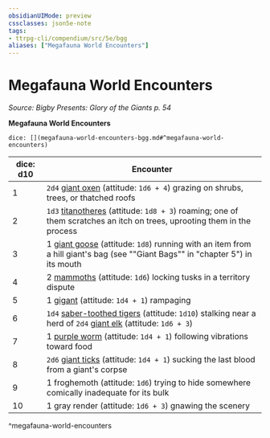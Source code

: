 ```yaml
---
obsidianUIMode: preview
cssclasses: json5e-note
tags:
- ttrpg-cli/compendium/src/5e/bgg
aliases: ["Megafauna World Encounters"]
---
```

# Megafauna World Encounters
*Source: Bigby Presents: Glory of the Giants p. 54* 

**Megafauna World Encounters**

`dice: [](megafauna-world-encounters-bgg.md#^megafauna-world-encounters)`

| dice: d10 | Encounter |
|-----------|-----------|
| 1 | `2d4` [giant oxen](2-Mechanics/CLI/bestiary/fey/giant-ox-bgg.md) (attitude: `1d6 + 4`) grazing on shrubs, trees, or thatched roofs |
| 2 | `1d3` [titanotheres](2-Mechanics/CLI/bestiary/beast/titanothere-bgg.md) (attitude: `1d8 + 3`) roaming; one of them scratches an itch on trees, uprooting them in the process |
| 3 | 1 [giant goose](2-Mechanics/CLI/bestiary/fey/giant-goose-bgg.md) (attitude: `1d8`) running with an item from a hill giant's bag (see ""Giant Bags"" in "chapter 5") in its mouth |
| 4 | 2 [mammoths](2-Mechanics/CLI/bestiary/beast/mammoth-xmm.md) (attitude: `1d6`) locking tusks in a territory dispute |
| 5 | 1 [gigant](2-Mechanics/CLI/bestiary/monstrosity/gigant-bgg.md) (attitude: `1d4 + 1`) rampaging |
| 6 | `1d4` [saber-toothed tigers](2-Mechanics/CLI/bestiary/beast/saber-toothed-tiger-xmm.md) (attitude: `1d10`) stalking near a herd of `2d4` [giant elk](2-Mechanics/CLI/bestiary/celestial/giant-elk-xmm.md) (attitude: `1d6 + 3`) |
| 7 | 1 [purple worm](2-Mechanics/CLI/bestiary/monstrosity/purple-worm-xmm.md) (attitude: `1d4 + 1`) following vibrations toward food |
| 8 | `2d6` [giant ticks](2-Mechanics/CLI/bestiary/monstrosity/giant-tick-bgg.md) (attitude: `1d4 + 1`) sucking the last blood from a giant's corpse |
| 9 | 1 froghemoth (attitude: `1d6`) trying to hide somewhere comically inadequate for its bulk |
| 10 | 1 gray render (attitude: `1d6 + 3`) gnawing the scenery |
^megafauna-world-encounters